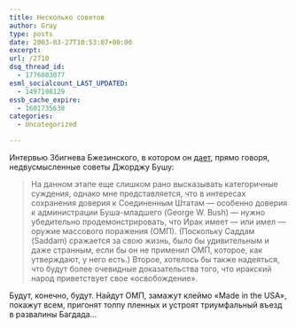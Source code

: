 ```yaml
---
title: Несколько советов
author: Gray
type: posts
date: 2003-03-27T10:53:07+00:00
excerpt:
url: /2710
dsq_thread_id:
  - 1776083077
esml_socialcount_LAST_UPDATED:
  - 1497198129
essb_cache_expire:
  - 1601735638
categories:
  - Uncategorized

---
```








Интервью Збигнева Бжезинского, в котором он <a href="http://www.inosmi.ru/abstract/175615.html" target="_blank">дает</a>, прямо говоря, недвусмысленные советы Джорджу Бушу:

> На данном этапе еще слишком рано высказывать категоричные суждения, однако мне представляется, что в интересах сохранения доверия к Соединенным Штатам &#8212; особенно доверия к администрации Буша-младшего (George W. Bush) &#8212; нужно убедительно продемонстрировать, что Ирак имеет &#8212; или имел &#8212; оружие массового поражения (ОМП). (Поскольку Саддам (Saddam) сражается за свою жизнь, было бы удивительным и даже странным, если бы он не применил ОМП, которое, как утверждают, у него есть.) Второе, хотелось бы также надеяться, что будут более очевидные доказательства того, что иракский народ приветствует свое &#171;освобождение&#187;. 

Будут, конечно, будут. Найдут ОМП, замажут клеймо &#171;Made in the USA&#187;, покажут всем, пригонят толпу пленных и устроят триумфальный въезд в развалины Багдада&#8230;